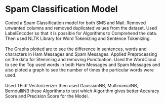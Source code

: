 # Spam Classification Model
Coded a Spam Classification model for both SMS and Mail. Removed unwanted columns and removed duplicated values from the dataset. Used LabelEncoder so that it is possible for Algorithms to Comprehend the data. Then used NLTK Library for Word Tokenizing and Sentence Tokenizing.
<br> 
<br>
The Graphs plotted are to see the difference in sentences, words and characters in Ham Messages and Spam Messages. Applied Preprocessing on the data for Stemming and removing Punctuation. Used the WordCloud to see the Top used words in both Ham Messages and Spam Messages and also ploted a graph to see the number of times the particular words were used.
<br>
<br>
Used TFidf Vectorizerizer then used GaussianNB, MultinomialNB, BernoulliNB these Algorithms to test which Algorithm gives better Accuracy Score and Precision Score for the Model.
